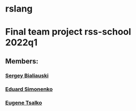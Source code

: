 # rslang
# Final team project rss-school 2022q1   
## Members:     
### [Sergey Bialiauski](https://github.com/SergBily)    
### [Eduard Simonenko](https://github.com/eduardsimonenko)    
### [Eugene Tsalko](https://github.com/eugenetsalko)
